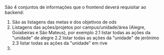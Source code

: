 São 4 conjuntos de informações que o frontend deverá requisitar ao backend:

1. São as listagens das metas e dos objetivos de ods
2. Listagens das ações/projetos por campus/unidade/área (Alegre, Goiabeiras e São Mateus), por exemplo
   2.1 listar todas as ações da "unidade" de alegre
   2.2 listar todas as ações da "unidade" de jerônimo
   2.3 listar todas as ações da "unidade" em rive
3.
